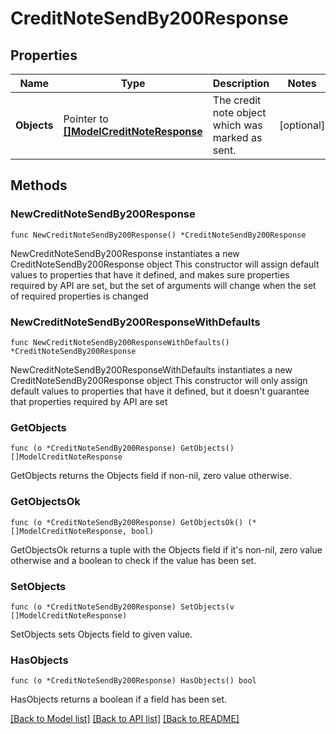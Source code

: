 # CreditNoteSendBy200Response

## Properties

Name | Type | Description | Notes
------------ | ------------- | ------------- | -------------
**Objects** | Pointer to [**[]ModelCreditNoteResponse**](ModelCreditNoteResponse.md) | The credit note object which was marked as sent. | [optional] 

## Methods

### NewCreditNoteSendBy200Response

`func NewCreditNoteSendBy200Response() *CreditNoteSendBy200Response`

NewCreditNoteSendBy200Response instantiates a new CreditNoteSendBy200Response object
This constructor will assign default values to properties that have it defined,
and makes sure properties required by API are set, but the set of arguments
will change when the set of required properties is changed

### NewCreditNoteSendBy200ResponseWithDefaults

`func NewCreditNoteSendBy200ResponseWithDefaults() *CreditNoteSendBy200Response`

NewCreditNoteSendBy200ResponseWithDefaults instantiates a new CreditNoteSendBy200Response object
This constructor will only assign default values to properties that have it defined,
but it doesn't guarantee that properties required by API are set

### GetObjects

`func (o *CreditNoteSendBy200Response) GetObjects() []ModelCreditNoteResponse`

GetObjects returns the Objects field if non-nil, zero value otherwise.

### GetObjectsOk

`func (o *CreditNoteSendBy200Response) GetObjectsOk() (*[]ModelCreditNoteResponse, bool)`

GetObjectsOk returns a tuple with the Objects field if it's non-nil, zero value otherwise
and a boolean to check if the value has been set.

### SetObjects

`func (o *CreditNoteSendBy200Response) SetObjects(v []ModelCreditNoteResponse)`

SetObjects sets Objects field to given value.

### HasObjects

`func (o *CreditNoteSendBy200Response) HasObjects() bool`

HasObjects returns a boolean if a field has been set.


[[Back to Model list]](../README.md#documentation-for-models) [[Back to API list]](../README.md#documentation-for-api-endpoints) [[Back to README]](../README.md)



